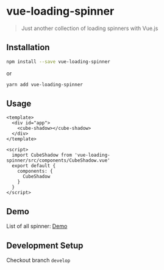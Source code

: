 # vue-loading-spinner

> Just another collection of loading spinners with Vue.js

## Installation

``` bash
npm install --save vue-loading-spinner
```
or

``` bash
yarn add vue-loading-spinner
```

## Usage

``` vue
<template>
  <div id="app">
    <cube-shadow></cube-shadow>
  </div>
</template>

<script>
  import CubeShadow from 'vue-loading-spinner/src/components/CubeShadow.vue'
  export default {
    components: {
      CubeShadow
    }
  }
</script>
```

## Demo

List of all spinner: [Demo](https://nguyenvanduocit.github.io/vue-loading-spinner/)

## Development Setup

Checkout branch `develop`